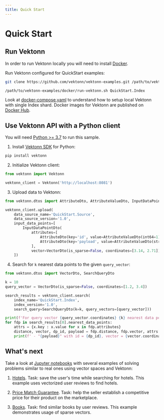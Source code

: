 ```yaml
---
title: Quick Start
---
```


# Quick Start

## Run Vektonn

In order to run Vektonn locally you will need to install [Docker](https://docs.docker.com/get-docker/).

Run Vektonn configured for QuickStart examples:

```bash
git clone https://github.com/vektonn/vektonn-examples.git /path/to/vektonn-examples

/path/to/vektonn-examples/docker/run-vektonn.sh QuickStart.Index
```

Look at [docker-compose.yaml](https://github.com/vektonn/vektonn-examples/blob/master/docker/docker-compose.yaml) to understand how to setup local Vektonn with single Index shard.
Docker images for Vektonn are published on [Docker Hub](https://hub.docker.com/u/vektonn).


## Use Vektonn API with a Python client

You will need [Python >= 3.7](https://www.python.org/downloads/) to run this sample.

1. Install [Vektonn SDK](https://pypi.org/project/vektonn/) for Python:

```bash
pip install vektonn
```

2. Initialize Vektonn client:

```python
from vektonn import Vektonn

vektonn_client = Vektonn('http://localhost:8081')
```

3. Upload data to Vektonn:

```python
from vektonn.dtos import AttributeDto, AttributeValueDto, InputDataPointDto, VectorDto

vektonn_client.upload(
    data_source_name='QuickStart.Source',
    data_source_version='1.0',
    input_data_points=[
        InputDataPointDto(
            attributes=[
                AttributeDto(key='id', value=AttributeValueDto(int64=1)),
                AttributeDto(key='payload', value=AttributeValueDto(string='sample data point')),
            ],
            vector=VectorDto(is_sparse=False, coordinates=[3.14, 2.71]))
    ])
```

4. Search for `k` nearest data points to the given `query_vector`:

```python
from vektonn.dtos import VectorDto, SearchQueryDto

k = 10
query_vector = VectorDto(is_sparse=False, coordinates=[1.2, 3.4])

search_results = vektonn_client.search(
    index_name='QuickStart.Index',
    index_version='1.0',
    search_query=SearchQueryDto(k=k, query_vectors=[query_vector]))

print(f'For query vector {query_vector.coordinates} {k} nearest data points are:')
for fdp in search_results[0].nearest_data_points:
    attrs = {x.key : x.value for x in fdp.attributes}
    distance, vector, dp_id, payload = fdp.distance, fdp.vector, attrs['id'].int64, attrs['payload'].string
    print(f' - "{payload}" with id = {dp_id}, vector = {vector.coordinates}, distance = {distance}')
```


## What's next

Take a look at [Jupyter notebooks](https://github.com/vektonn/vektonn-examples/tree/master/jupyter-notebooks) with several examples of solving problems similar to real ones using vector spaces and Vektonn:

1. [Hotels](https://github.com/vektonn/vektonn-examples/blob/master/jupyter-notebooks/hotels/hotels.ipynb).
Task: save the user's time while searching for hotels.
This example uses vectorized user reviews to find hotels.

2. [Price Match Guarantee](https://github.com/vektonn/vektonn-examples/blob/master/jupyter-notebooks/cv/cv.ipynb).
Task: help the seller establish a competitive price for their product on the marketplace.

3. [Books](https://github.com/vektonn/vektonn-examples/blob/master/jupyter-notebooks/sparse-vectors/sparse-vectors.ipynb).
Task: find similar books by user reviews. This example demonstrates usage of sparse vectors.
